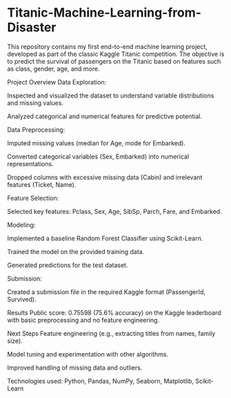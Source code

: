 # Titanic-Machine-Learning-from-Disaster
This repository contains my first end-to-end machine learning project, developed as part of the classic Kaggle Titanic competition. The objective is to predict the survival of passengers on the Titanic based on features such as class, gender, age, and more.

Project Overview
Data Exploration:

Inspected and visualized the dataset to understand variable distributions and missing values.

Analyzed categorical and numerical features for predictive potential.

Data Preprocessing:

Imputed missing values (median for Age, mode for Embarked).

Converted categorical variables (Sex, Embarked) into numerical representations.

Dropped columns with excessive missing data (Cabin) and irrelevant features (Ticket, Name).

Feature Selection:

Selected key features: Pclass, Sex, Age, SibSp, Parch, Fare, and Embarked.

Modeling:

Implemented a baseline Random Forest Classifier using Scikit-Learn.

Trained the model on the provided training data.

Generated predictions for the test dataset.

Submission:

Created a submission file in the required Kaggle format (PassengerId, Survived).

Results
Public score: 0.75598 (75.6% accuracy) on the Kaggle leaderboard with basic preprocessing and no feature engineering.

Next Steps
Feature engineering (e.g., extracting titles from names, family size).

Model tuning and experimentation with other algorithms.

Improved handling of missing data and outliers.

Technologies used:
Python, Pandas, NumPy, Seaborn, Matplotlib, Scikit-Learn
